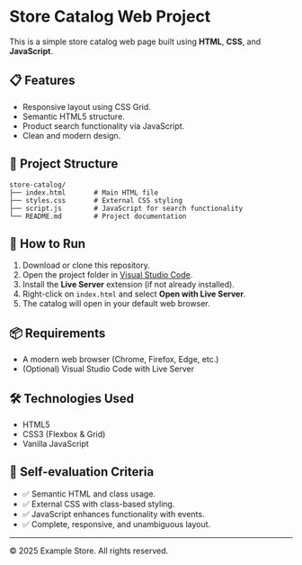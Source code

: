 # Store Catalog Web Project

This is a simple store catalog web page built using **HTML**, **CSS**, and **JavaScript**.

## 📋 Features

- Responsive layout using CSS Grid.
- Semantic HTML5 structure.
- Product search functionality via JavaScript.
- Clean and modern design.

## 📂 Project Structure

```
store-catalog/
├── index.html       # Main HTML file
├── styles.css       # External CSS styling
├── script.js        # JavaScript for search functionality
└── README.md        # Project documentation
```

## 🚀 How to Run

1. Download or clone this repository.
2. Open the project folder in [Visual Studio Code](https://code.visualstudio.com/).
3. Install the **Live Server** extension (if not already installed).
4. Right-click on `index.html` and select **Open with Live Server**.
5. The catalog will open in your default web browser.

## 📦 Requirements

- A modern web browser (Chrome, Firefox, Edge, etc.)
- (Optional) Visual Studio Code with Live Server

## 🛠️ Technologies Used

- HTML5
- CSS3 (Flexbox & Grid)
- Vanilla JavaScript

## 🧠 Self-evaluation Criteria

- ✅ Semantic HTML and class usage.
- ✅ External CSS with class-based styling.
- ✅ JavaScript enhances functionality with events.
- ✅ Complete, responsive, and unambiguous layout.

---

© 2025 Example Store. All rights reserved.
